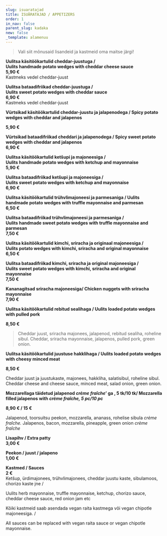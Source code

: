 ```yaml
---
slug: isuaratajad
title: ISUÄRATAJAD / APPETIZERS
order: 1
in_nav: false
parent_slug: kadaka
new: false
_template: alamenuu
---
```


<div class="ellipsis"></div>

> Vali siit mõnusaid lisandeid ja kastmeid oma maitse järgi!

**Uulitsa käsitöökartulid cheddar-juustuga /  
Uulits handmade potato wedges with cheddar cheese sauce**  
**5,90 €**  
<span class="koostis">Kastmeks vedel cheddar-juust</span>

**Uulitsa bataadifriikad cheddar-juustuga /  
Uulits sweet potato wedges with cheddar sauce  
6,90 €**  
<span class="koostis">Kastmeks vedel cheddar-juust</span>

<span class="spicy"></span> **Vürtsikad käsitöökartulid cheddar-juustu ja jalapenodega / Spicy potato wedges with cheddar and jalapenos**

**5,90 €**

<span class="spicy"></span> **Vürtsikad bataadifriikad cheddari ja jalapenodega / Spicy sweet potato wedges with cheddar and jalapenos**  
**6,90 €**

**Uulitsa käsitöökartulid ketšupi ja majoneesiga /  
Uulits handmade potato wedges with ketchup and mayonnaise**  
**5,90 €**

**Uulitsa bataadifriikad ketšupi ja majoneesiga /  
Uulits sweet potato wedges with ketchup and mayonnaise**  
**6,90 €**

**Uulitsa käsitöökartulid trühvlimajoneesi ja parmesaniga / Uulits handmade potato wedges with truffle mayonnaise and parmesan**  
**6,50 €**

**Uulitsa bataadifriikad trühvlimajoneesi ja parmesaniga /  
Uulits handmade sweet potato wedges with truffle mayonnaise and parmesan**   
**7,50 €**

<span class="spicy"></span>**Uulitsa  käsitöökartulid kimchi, sriracha ja originaal majoneesiga /  
Uulits potato wedges with kimchi, sriracha and original mayonnaise**  
**6,50 €**

<span class="spicy"></span>**Uulitsa  bataadifriikad kimchi, sriracha ja original majoneesiga /  
Uulits sweet potato wedges with kimchi, sriracha and original  mayonnaise**  
**7,50 €**

<span class="spicy"></span>**Kananagitsad sriracha majoneesiga/ Chicken nuggets with sriracha mayonnaise**  
**7,90 €**

**Uulitsa käsitöökartulid rebitud sealihaga / Uulits loaded potato wedges with pulled pork**

**8,50 €**

<div class="ellipsis"></div>

> <span class="koostis"> Cheddar juust, sriracha majonees, jalapenod, rebitud sealiha, roheline sibul. Cheddar, sriracha mayonnaise, jalapenos, pulled pork, green onion.

<span class="spicy"></span>

**Uulitsa käsitöökartulid juustuse hakklihaga /  Uulits loaded potato wedges with cheesy minced meat**

**8,50 €**

<span class="koostis"> Cheddar juust ja juustukaste, majonees, hakkliha, salatisibul, roheline sibul. Cheddar cheese and cheese sauce, minced meat, salad onion, green onion.

<span class="special"></span> <span class="spicy"></span>  **Mozzarellaga täidetud jalapenod _crème fraîche_’ ga , 5 tk/10 tk/ Mozzarella filled jalapenos with _crème fraîche, 5 pc/10 pc_**

**8,90 € / 15 €**

<span class="koostis">Jalapenod, toorsuitsu peekon, mozzarella, ananass, rohelise sibula _crème fraîche._ Jalapenos, bacon, mozzarella, pineapple, green onion _crème fraîche_

**Lisapihv / Extra patty**  
**3,00 €**

<span class="spicy"></span>
**Peekon / juust / jalapeno**  
**1,00 €**

**Kastmed / Sauces**  
**2 €**  
<span class="koostis">Ketšup, ürdimajonees, trühvlimajonees, cheddar juustu kaste, sibulamoos, chorizo kaste jne /

Uulits herb mayonnaise, truffle mayonnaise, ketchup, chorizo sauce, cheddar cheese sauce, red onion jam etc</span>

Kõiki kastmeid saab asendada vegan raita kastmega või vegan chipotle majoneesiga. /

All sauces can be replaced with vegan raita sauce or vegan chipotle mayonnaise.
